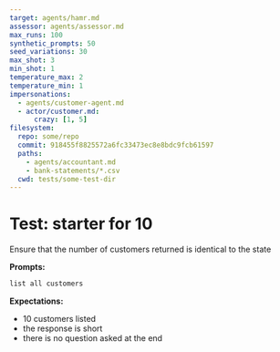 ```yaml
---
target: agents/hamr.md
assessor: agents/assessor.md
max_runs: 100
synthetic_prompts: 50
seed_variations: 30
max_shot: 3
min_shot: 1
temperature_max: 2
temperature_min: 1
impersonations:
  - agents/customer-agent.md
  - actor/customer.md:
      crazy: [1, 5]
filesystem:
  repo: some/repo
  commit: 918455f8825572a6fc33473ec8e8bdc9fcb61597
  paths:
    - agents/accountant.md
    - bank-statements/*.csv
  cwd: tests/some-test-dir
---
```


# Test: starter for 10

Ensure that the number of customers returned is identical to the state

**Prompts:**

```markdown
list all customers
```

**Expectations:**

- 10 customers listed
- the response is short
- there is no question asked at the end
